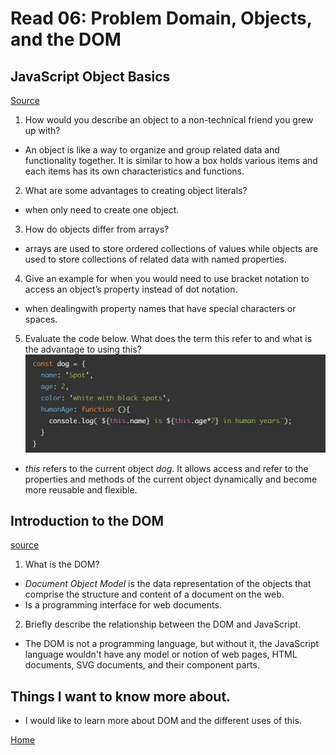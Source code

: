 # Read 06: Problem Domain, Objects, and the DOM

## JavaScript Object Basics
[Source](https://developer.mozilla.org/en-US/docs/Learn/JavaScript/Objects/Basics)

1. How would you describe an object to a non-technical friend you grew up with?

- An object is like a way to organize and group related data and functionality together. It is similar to how a box holds various items and each items has its own characteristics and functions.

2. What are some advantages to creating object literals?

- when only need to create one object.

3. How do objects differ from arrays?

- arrays are used to store ordered collections of values while objects are used to store collections of related data with named properties.

4. Give an example for when you would need to use bracket notation to access an object’s property instead of dot notation.

- when dealingwith property names that have special characters or spaces.

5. Evaluate the code below. What does the term this refer to and what is the advantage to using this?
![question5](read6.png)

- *this* refers to the current object *dog*. It allows access and refer to the properties and methods of the current object dynamically and become more reusable and flexible.


## Introduction to the DOM
[source](https://developer.mozilla.org/en-US/docs/Web/API/Document_Object_Model/Introduction)

1. What is the DOM?

- *Document Object Model* is the data representation of the objects that comprise the structure and content of a document on the web.
- Is a programming interface for web documents.

2. Briefly describe the relationship between the DOM and JavaScript.

- The DOM is not a programming language, but without it, the JavaScript language wouldn't have any model or notion of web pages, HTML documents, SVG documents, and their component parts.

## Things I want to know more about.

- I would like to learn more about DOM and the different uses of this.

[Home](https://sfpagalan.github.io/reading-notes/)